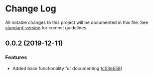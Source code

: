 # Change Log

All notable changes to this project will be documented in this file. See [standard-version](https://github.com/conventional-changelog/standard-version) for commit guidelines.

<a name="0.0.2"></a>
## 0.0.2 (2019-12-11)


### Features

* Added base functionality for documenting ([c03eb58](https://github.com/DJCrossman/pressboard/commit/c03eb58))
